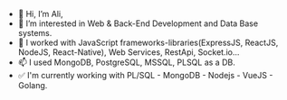- 👋 Hi, I’m Ali,
- 👀 I’m interested in Web & Back-End Development and Data Base systems.
- 🌱 I worked with JavaScript frameworks-libraries(ExpressJS, ReactJS, NodeJS, React-Native), Web Services, RestApi, Socket.io...
- 📫 I used  MongoDB, PostgreSQL, MSSQL, PLSQL as a DB.
- ✅ I'm currently working with PL/SQL - MongoDB - Nodejs - VueJS - Golang.
